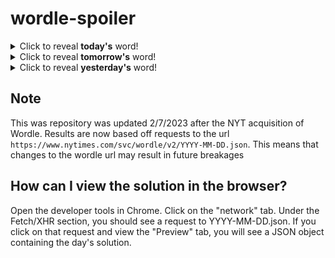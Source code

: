 # wordle-spoiler

<details>
  <summary>Click to reveal <b>today's</b> word!</summary>
  <br>
  <b> lanky </b>
</details>

<details>
  <summary>Click to reveal <b>tomorrow's</b> word!</summary>
  <br>
  <b> meter </b>
</details>

<details>
  <summary>Click to reveal <b>yesterday's</b> word!</summary>
  <br>
  <b> storm </b>
</details>

## Note
This was repository was updated 2/7/2023 after the NYT acquisition of Wordle. Results are now based off requests to the url `https://www.nytimes.com/svc/wordle/v2/YYYY-MM-DD.json`. This means that changes to the wordle url may result in future breakages

## How can I view the solution in the browser?
Open the developer tools in Chrome. Click on the "network" tab. Under the Fetch/XHR section, you should see a request to YYYY-MM-DD.json. If you click on that request and view the "Preview" tab, you will see a JSON object containing the day's solution.
